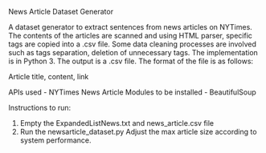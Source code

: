 News Article Dataset Generator

A dataset generator to extract sentences from news articles on NYTimes. The contents of the articles are scanned and using HTML parser, specific tags are copied into a .csv file. Some data cleaning processes are involved such as tags separation, deletion of unnecessary tags. The implementation is in  Python 3. The output is a .csv file. The format of the file is as follows:

Article title, content, link

APIs used - NYTimes News Article
Modules to be installed - BeautifulSoup

Instructions to run:

1. Empty the ExpandedListNews.txt and news_article.csv file
2. Run the newsarticle_dataset.py
Adjust the max article size according to system performance.

